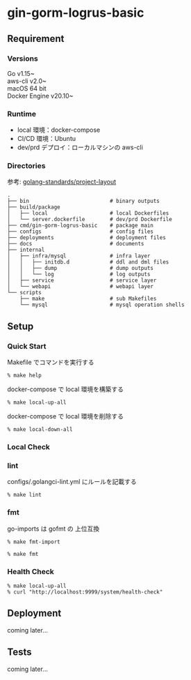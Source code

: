 # gin-gorm-logrus-basic

## Requirement

### Versions

Go v1.15~  
aws-cli v2.0~  
macOS 64 bit  
Docker Engine v20.10~

### Runtime

- local 環境：docker-compose
- CI/CD 環境：Ubuntu 
- dev/prd デプロイ：ローカルマシンの aws-cli

### Directories

参考: [golang-standards/project-layout](https://github.com/golang-standards/project-layout)

```text
.
├── bin                          # binary outputs
├── build/package
│   ├── local                    # local Dockerfiles
│   └── server.dockerfile        # dev/prd Dockerfile
├── cmd/gin-gorm-logrus-basic    # package main
├── configs                      # config files
├── deployments                  # deployment files
├── docs                         # documents
├── internal                    
│   ├── infra/mysql              # infra layer
│   │   ├── initdb.d             # ddl and dml files 
│   │   ├── dump                 # dump outputs
│   │   └── log                  # log outputs
│   ├── service                  # service layer
│   └── webapi                   # webapi layer
└── scripts
    ├── make                     # sub Makefiles
    └── mysql                    # mysql operation shells
```

## Setup

### Quick Start

Makefile でコマンドを実行する

`% make help`

docker-compose で local 環境を構築する

`% make local-up-all`

docker-compose で local 環境を削除する

`% make local-down-all`

### Local Check

### lint

configs/.golangci-lint.yml にルールを記載する

`% make lint`

### fmt

go-imports は gofmt の 上位互換

`% make fmt-import`

`% make fmt`

### Health Check

```shell
% make local-up-all
% curl "http://localhost:9999/system/health-check"
```

## Deployment

coming later...

## Tests

coming later...
